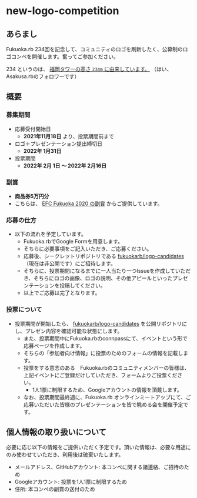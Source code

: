 # new-logo-competition

## あらまし

Fukuoka.rb 234回を記念して、コミュニティのロゴを刷新したく、公募制のロゴコンペを開催します。奮ってご参加ください。

234 というのは、 [福岡タワーの高さ `234m` に由来しています。](https://www.fukuokatower.co.jp/viewroom/) （はい、Asakusa.rbのフォロワーです）

## 概要

### 募集期間

* 応募受付開始日
  * **2021年11月18日** より、投票期間前まで
* ロゴ＋プレゼンテーション提出締切日
  * **2022年 1月31日**
* 投票期間
  * **2022年 2月 1日 〜 2022年 2月16日**

### 副賞

* **商品券5万円分**
* こちらは、 [EFC Fukuoka 2020 の副賞](https://efc.fukuoka.jp/award2020/#community1) からご提供しています。

### 応募の仕方

* 以下の流れを予定しています。
  * Fukuoka.rbでGoogle Formを用意します。
  * そちらに必要事項をご記入いただき、ご応募ください。
  * 応募後、シークレットリポジトリである [fukuokarb/logo-candidates](https://github.com/fukuokarb/logo-candidates) （現在は非公開です）にご招待します。
  * そちらに、投票期間になるまでに一人当たり一つIssueを作成していただき、そちらにロゴの画像、ロゴの説明、その他アピールといったプレゼンテーションを投稿してください。
  * 以上でご応募は完了となります。

### 投票について

* 投票期間が開始したら、 [fukuokarb/logo-candidates](https://github.com/fukuokarb/logo-candidates) を公開リポジトリにし、プレゼン内容を確認可能な状態にします。
  * また、投票期間中にFukuoka.rbのconnpassにて、イベントという形で応募ページを作成します。
  * そちらの「参加者向け情報」に投票のためのフォームの情報を記載します。
  * 投票をする意志のある　Fukuoka.rbのコミュニティメンバーの皆様は、上記イベントにご登録だけしていただき、フォームよりご投票ください。
    * 1人1票に制限するため、Googleアカウントの情報を頂戴します。
  * なお、投票期間最終週に、Fukuoka.rb オンラインミートアップにて、ご応募いただいた皆様のプレゼンテーションを皆で眺める会を開催予定です。

## 個人情報の取り扱いについて

必要に応じ以下の情報をご提供いただく予定です。頂いた情報は、必要な用途にのみ使わせていただき、利用後は破棄いたします。

* メールアドレス、GitHubアカウント: 本コンペに関する諸連絡、ご招待のため
* Googleアカウント: 投票を1人1票に制限するため
* 住所: 本コンペの副賞の送付のため
